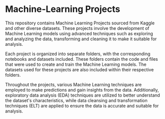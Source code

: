 # Machine-Learning Projects

This repository contains Machine Learning Projects sourced from Kaggle and other diverse datasets. These projects
involve the development of Machine Learning models using advanced techniques such as exploring and analyzing the data,
transforming and cleaning it to make it suitable for analysis.

Each project is organized into separate folders, with the corresponding notebooks and datasets included. These folders
contain the code and files that were used to create and train the Machine Learning models. The datasets used for these
projects are also included within their respective folders.

Throughout the projects, various Machine Learning techniques are employed to make predictions and gain insights from the
data. Additionally, exploratory data analysis (EDA) techniques are utilized to better understand the dataset's
characteristics, while data cleansing and transformation techniques (ELT) are applied to ensure the data is accurate and
suitable for analysis.